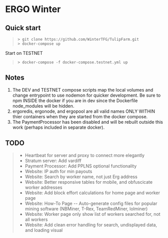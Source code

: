 # ERGO Winter

## Quick start

> `> git clone https://github.com/WinterTFG/TulipFarm.git`<br>
> `> docker-compose up`

Start on TESTNET
> `> docker-compose -f docker-compose.testnet.yml up`

## Notes
1. The DEV and TESTNET compose scripts map the local volumes and change entrypoint to use nodemon for quicker development.  Be sure to npm INSIDE the docker if you are in dev since the Dockerfile node_modules will be hidden.
1. ergoredis, ergonode, and ergopool are all valid names ONLY WITHIN thier containers when they are started from the docker compose.
1. The PaymentProcessor has been disabled and will be rebuilt outside this work (perhaps included in separate docker).

## TODO
> - Heartbeat for server and proxy to connect more elegantly
> - Stratum server: Add vardiff
> - Payment Processor: Add PPLNS optional functionality
> - Website: IP auth for min payouts
> - Website: Search by worker name, not just Erg address
> - Website: Better responsive tables for mobile, and obfuscicate worker addresses
> - Website: Add block effort calculations for home page and worker page
> - Website: How-To Page -- Auto-generate config files for popular mining software (NBMiner, T-Rex, TeamRedMiner, lolminer)
> - Website: Worker page only show list of workers searched for, not all workers
> - Website: Add clean error handling for search, undisplayed data, and loading visual

